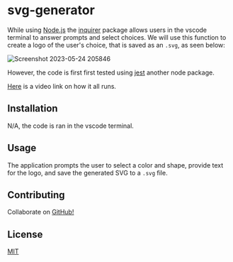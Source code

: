 # svg-generator

While using [Node.js](https://nodejs.org/en) the [inquirer](https://www.npmjs.com/package/inquirer) package allows users in the vscode terminal to answer prompts and select choices. 
We will use this function to create a logo of the user's choice, that is saved as an `.svg`, as seen below:

![Screenshot 2023-05-24 205846](https://github.com/l-antonello/svg-generator/assets/122548483/7f67719a-e584-40ee-8f8e-22248e65159d)

However, the code is first first tested using [jest](https://www.npmjs.com/package/jest) another node package.


[Here](https://drive.google.com/file/d/1HJ8FugCMHDR5JIUAthkHPKI1z8VFitfL/view) is a video link on how it all runs.


## Installation

N/A, the code is ran in the vscode terminal.


## Usage

The application prompts the user to select a color and shape, provide text for the logo, and save the generated SVG to a `.svg` file.


## Contributing

Collaborate on [GitHub!](https://github.com/l-antonello/svg-generator)


## License

[MIT](https://choosealicense.com/licenses/mit/)
